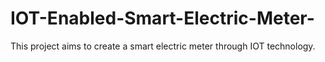 # IOT-Enabled-Smart-Electric-Meter-
This project aims to create a smart electric meter through IOT technology. 
